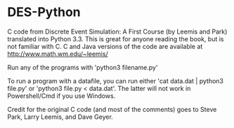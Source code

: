 DES-Python
==========

C code from Discrete Event Simulation: A First Course (by Leemis and Park) translated into Python 3.3. This is great for anyone reading the book, but is not familiar with C. C and Java versions of the code are available at http://www.math.wm.edu/~leemis/ 

Run any of the programs with 'python3 filename.py'

To run a program with a datafile, you can run either 'cat data.dat | python3 file.py' or 'python3 file.py < data.dat'. The latter will not work in Powershell/Cmd if you use Windows. 

Credit for the original C code (and most of the comments) goes to Steve Park, Larry Leemis, and Dave Geyer. 
